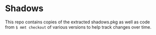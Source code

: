 # Shadows

This repo contains copies of the extracted shadows.pkg as well as code from `$ mmt checkout` of various versions to help track changes over time.

